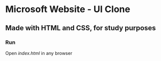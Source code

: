 # Microsoft Website - UI Clone

## Made with HTML and CSS, for study purposes

### Run
Open *index.html* in any browser